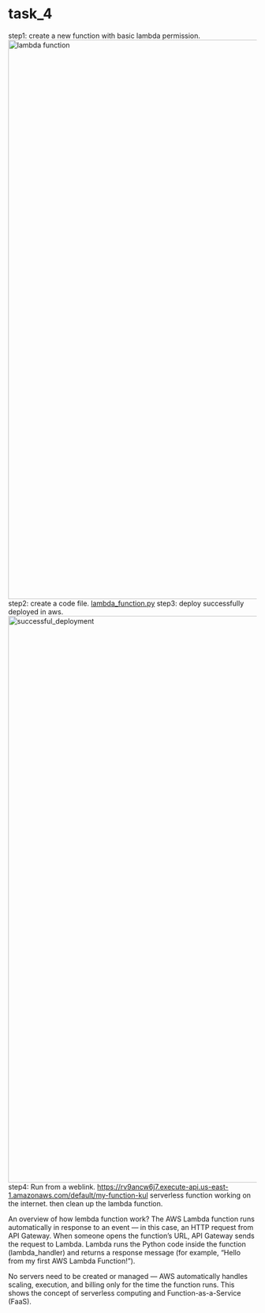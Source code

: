 # task_4
step1: create a new function with basic lambda permission.
<img width="1918" height="1132" alt="lambda function" src="https://github.com/user-attachments/assets/c1c4fbd8-1420-4e6e-a5a2-fa400fae1cf3" />
step2: create a code file.
[lambda_function.py](https://github.com/user-attachments/files/23120686/lambda_function.py)
step3: deploy successfully deployed in aws.
<img width="1918" height="1147" alt="successful_deployment" src="https://github.com/user-attachments/assets/d7eb2800-8f4e-454d-a841-0684927cc96a" />
step4: Run from a weblink.
https://rv9ancw6j7.execute-api.us-east-1.amazonaws.com/default/my-function-kul
       serverless function working on the internet.
then clean up the lambda function.


An overview of how lembda function work?
 The AWS Lambda function runs automatically in response to an event — in this case, an HTTP request from API Gateway.
When someone opens the function’s URL, API Gateway sends the request to Lambda.
Lambda runs the Python code inside the function (lambda_handler) and returns a response message (for example, “Hello from my first AWS Lambda Function!”).

No servers need to be created or managed — AWS automatically handles scaling, execution, and billing only for the time the function runs.
This shows the concept of serverless computing and Function-as-a-Service (FaaS).

